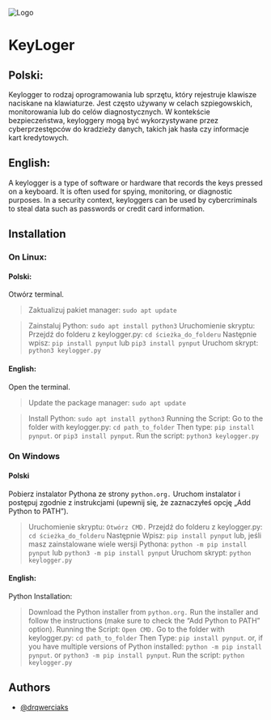 
![Logo](https://nordvpn.com/wp-content/uploads/blog-social-keylogger-1200x628-1.png)


# KeyLoger

## Polski:
Keylogger to rodzaj oprogramowania lub sprzętu, który rejestruje klawisze naciskane na klawiaturze. Jest często używany w celach szpiegowskich, monitorowania lub do celów diagnostycznych. W kontekście bezpieczeństwa, keyloggery mogą być wykorzystywane przez cyberprzestępców do kradzieży danych, takich jak hasła czy informacje kart kredytowych.

## English:
A keylogger is a type of software or hardware that records the keys pressed on a keyboard. It is often used for spying, monitoring, or diagnostic purposes. In a security context, keyloggers can be used by cybercriminals to steal data such as passwords or credit card information.


## Installation

### On Linux:
#### Polski:

Otwórz terminal.
> Zaktualizuj pakiet manager: `sudo apt update`

> Zainstaluj Python: `sudo apt install python3`
Uruchomienie skryptu:
Przejdź do folderu z keylogger.py: `cd ścieżka_do_folderu`
>Następnie wpisz:
`pip install pynput`
lub
`pip3 install pynput`
> Uruchom skrypt: `python3 keylogger.py`



#### English:


Open the terminal.
>Update the package manager: `sudo apt update`

>Install Python: `sudo apt install python3`
Running the Script:
>Go to the folder with keylogger.py: `cd path_to_folder`
>Then type:
`pip install pynput`.
or
`pip3 install pynput`.
Run the script: `python3 keylogger.py`

### On Windows
#### Polski


Pobierz instalator Pythona ze strony `python.org.`
Uruchom instalator i postępuj zgodnie z instrukcjami (upewnij się, że zaznaczyłeś opcję „Add Python to PATH”).
>Uruchomienie skryptu:
`Otwórz CMD.`
>Przejdź do folderu z keylogger.py: `cd ścieżka_do_folderu`
>Następnie Wpisz:
`pip install pynput`
 lub, jeśli masz zainstalowane wiele wersji Pythona:
`python -m pip install pynput`
lub
`python3 -m pip install pynput`
Uruchom skrypt: `python keylogger.py`

#### English:

Python Installation:
> Download the Python installer from `python.org.`
Run the installer and follow the instructions (make sure to check the “Add Python to PATH” option).
> Running the Script:
`Open CMD.`
>Go to the folder with keylogger.py: `cd path_to_folder`
>Then Type:
`pip install pynput`.
 or, if you have multiple versions of Python installed:
`python -m pip install pynput`.
or
`python3 -m pip install pynput`.
Run the script: `python keylogger.py`



    
    
## Authors

- [@drqwerciaks](https://www.github.com/drqwerciaks)

